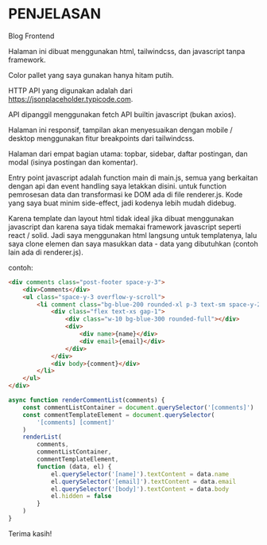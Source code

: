 # PENJELASAN

Blog Frontend

Halaman ini dibuat menggunakan html, tailwindcss, dan javascript tanpa framework.

Color pallet yang saya gunakan hanya hitam putih.

HTTP API yang digunakan adalah dari https://jsonplaceholder.typicode.com.

API dipanggil menggunakan fetch API builtin javascript (bukan axios).

Halaman ini responsif, tampilan akan menyesuaikan dengan mobile / desktop menggunakan fitur breakpoints dari tailwindcss.

Halaman dari empat bagian utama: topbar, sidebar, daftar postingan, dan modal (isinya postingan dan komentar).

Entry point javascript adalah function main di main.js, semua yang berkaitan dengan api dan event handling saya letakkan disini. untuk function pemrosesan data dan transformasi ke DOM ada di file renderer.js. Kode yang saya buat minim side-effect, jadi kodenya lebih mudah didebug.

Karena template dan layout html tidak ideal jika dibuat menggunakan javascript dan karena saya tidak memakai framework javascript seperti react / solid. Jadi saya menggunakan html langsung untuk templatenya, lalu saya clone elemen dan saya masukkan data - data yang dibutuhkan (contoh lain ada di renderer.js).

contoh:

```html
<div comments class="post-footer space-y-3">
    <div>Comments</div>
    <ul class="space-y-3 overflow-y-scroll">
        <li comment class="bg-blue-200 rounded-xl p-3 text-sm space-y-2">
            <div class="flex text-xs gap-1">
                <div class="w-10 bg-blue-300 rounded-full"></div>
                <div>
                    <div name>{name}</div>
                    <div email>{email}</div>
                </div>
            </div>
            <div body>{comment}</div>
        </li>
    </ul>
</div>
```

```javascript
async function renderCommentList(comments) {
    const commentListContainer = document.querySelector('[comments]')
    const commentTemplateElement = document.querySelector(
        '[comments] [comment]'
    )
    renderList(
        comments,
        commentListContainer,
        commentTemplateElement,
        function (data, el) {
            el.querySelector('[name]').textContent = data.name
            el.querySelector('[email]').textContent = data.email
            el.querySelector('[body]').textContent = data.body
            el.hidden = false
        }
    )
}
```

Terima kasih!